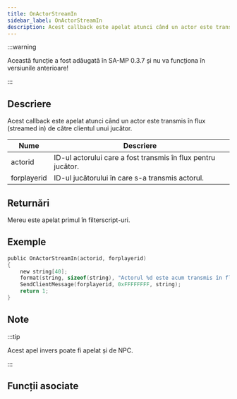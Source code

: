 ```yaml
---
title: OnActorStreamIn
sidebar_label: OnActorStreamIn
description: Acest callback este apelat atunci când un actor este transmis în flux (streamed in) de către clientul unui jucător.
---
```


:::warning

Această funcție a fost adăugată în SA-MP 0.3.7 și nu va funcționa în versiunile anterioare!

:::

## Descriere

Acest callback este apelat atunci când un actor este transmis în flux (streamed in) de către clientul unui jucător.

| Nume        | Descriere                                                    |
| ----------- | ------------------------------------------------------------ |
| actorid     | ID-ul actorului care a fost transmis în flux pentru jucător. |
| forplayerid | ID-ul jucătorului în care s-a transmis actorul.              |

## Returnări

Mereu este apelat primul în filterscript-uri.

## Exemple

```c
public OnActorStreamIn(actorid, forplayerid)
{
    new string[40];
    format(string, sizeof(string), "Actorul %d este acum transmis în flux pentru dvs.", actorid);
    SendClientMessage(forplayerid, 0xFFFFFFFF, string);
    return 1;
}
```

## Note

:::tip

Acest apel invers poate fi apelat și de NPC.

:::

## Funcții asociate
